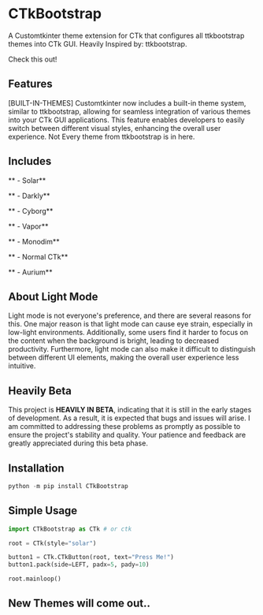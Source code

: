 # CTkBootstrap
A Customtkinter theme extension for CTk that configures all ttkbootstrap themes into CTk GUI. Heavily Inspired by: ttkbootstrap.

Check this out!
## Features

[BUILT-IN-THEMES] 
Customtkinter now includes a built-in theme system, similar to ttkbootstrap, allowing for seamless integration of various themes into your CTk GUI applications. This feature enables developers to easily switch between different visual styles, enhancing the overall user experience.
Not Every theme from ttkbootstrap is in here.

## Includes

** - Solar**

** - Darkly**

** - Cyborg**

** - Vapor**

** - Monodim**

** - Normal CTk**

** - Aurium**

## About Light Mode

Light mode is not everyone's preference, and there are several reasons for this. One major reason is that light mode can cause eye strain, especially in low-light environments. 
Additionally, some users find it harder to focus on the content when the background is bright, leading to decreased productivity. Furthermore, light mode can also make it difficult to distinguish between different UI elements, making the overall user experience less intuitive.

## Heavily Beta

This project is **HEAVILY IN BETA**, indicating that it is still in the early stages of development. 
As a result, it is expected that bugs and issues will arise. 
I am committed to addressing these problems as promptly as possible to ensure the project's stability and quality. 
Your patience and feedback are greatly appreciated during this beta phase.

## Installation
```python
python -m pip install CTkBootstrap
```
## Simple Usage
```python
import CTkBootstrap as CTk # or ctk

root = CTk(style="solar")

button1 = CTk.CTkButton(root, text="Press Me!")
button1.pack(side=LEFT, padx=5, pady=10)

root.mainloop()

```
## New Themes will come out..

